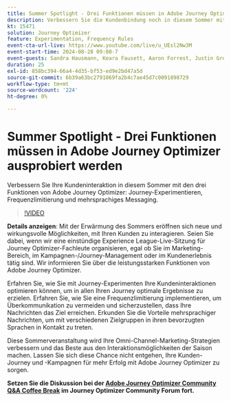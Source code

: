 ```yaml
---
title: Summer Spotlight - Drei Funktionen müssen in Adobe Journey Optimizer ausprobiert werden
description: Verbessern Sie die Kundenbindung noch in diesem Sommer mit den drei Funktionen von Adobe Journey Optimizer - Journey-Experimentieren, Frequenzlimitierung und mehrsprachiges Messaging.
kt: 15471
solution: Journey Optimizer
feature: Experimentation, Frequency Rules
event-cta-url-live: https://www.youtube.com/live/u_UEsl2Nw3M
event-start-time: 2024-08-28 09:00-7
event-guests: Sandra Hausmann, Keara Fausett, Aaron Forrest, Justin Grover
duration: 25
exl-id: 858bc394-66a4-4d35-bf53-ed9e2bd47a5d
source-git-commit: 6b39a63bc2791069fa2b4c7ae45d7c0091898729
workflow-type: tm+mt
source-wordcount: '224'
ht-degree: 0%

---
```


# Summer Spotlight - Drei Funktionen müssen in Adobe Journey Optimizer ausprobiert werden

Verbessern Sie Ihre Kundeninteraktion in diesem Sommer mit den drei Funktionen von Adobe Journey Optimizer: Journey-Experimentieren, Frequenzlimitierung und mehrsprachiges Messaging.

>[!VIDEO](https://video.tv.adobe.com/v/3433225/?learn=on)


**Details anzeigen**:
Mit der Erwärmung des Sommers eröffnen sich neue und wirkungsvolle Möglichkeiten, mit Ihren Kunden zu interagieren. Seien Sie dabei, wenn wir eine einstündige Experience League-Live-Sitzung für Journey Optimizer-Fachleute organisieren, egal ob Sie im Marketing-Bereich, im Kampagnen-/Journey-Management oder im Kundenerlebnis tätig sind. Wir informieren Sie über die leistungsstarken Funktionen von Adobe Journey Optimizer.

Erfahren Sie, wie Sie mit Journey-Experimenten Ihre Kundeninteraktionen optimieren können, um in allen Ihren Journey optimale Ergebnisse zu erzielen. Erfahren Sie, wie Sie eine Frequenzlimitierung implementieren, um Überkommunikation zu vermeiden und sicherzustellen, dass Ihre Nachrichten das Ziel erreichen. Erkunden Sie die Vorteile mehrsprachiger Nachrichten, um mit verschiedenen Zielgruppen in ihren bevorzugten Sprachen in Kontakt zu treten.

Diese Sommerveranstaltung wird Ihre Omni-Channel-Marketing-Strategien verbessern und das Beste aus den Interaktionsmöglichkeiten der Saison machen. Lassen Sie sich diese Chance nicht entgehen, Ihre Kunden-Journey und -Kampagnen für mehr Erfolg mit Adobe Journey Optimizer zu sorgen.

**Setzen Sie die Diskussion bei der [Adobe Journey Optimizer Community Q&amp;A Coffee Break](https://experienceleaguecommunities.adobe.com/t5/journey-optimizer-discussions/experience-leagu[…]28.-8-30-am-pt-supercharge-your/td-p/697931) im Journey Optimizer Community Forum fort.**
